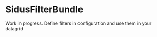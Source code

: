 SidusFilterBundle
===========

Work in progress.
Define filters in configuration and use them in your datagrid